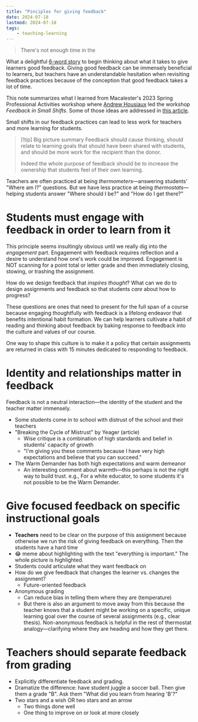 ```yaml
---
title: "Pinciples for giving feedback"
date: 2024-07-18
lastmod: 2024-07-18
tags:
    - teaching-learning
---
```


> There's not enough time in the

What a delightful [6-word story](https://www.masterclass.com/articles/how-to-write-an-unforgettable-six-word-story) to begin thinking about what it takes to give learners good feedback. Giving good feedback can be immensely beneficial to learners, but teachers have an understandable hesitation when revisiting feedback practices because of the conception that good feedback takes a lot of time.

This note summarizes what I learned from Macalester's 2023 Spring Professional Activities workshop where [Andrew Housiaux](https://ascd.org/people/andrew-housiaux) led the workshop *Feedback in Small Shifts*. Some of those ideas are addressed in [this article](https://ascd.org/el/articles/less-work-more-learning-the-promise-of-effective-feedback).

Small shifts in our feedback practices can lead to less work for teachers and more learning for students.

> [!tip] Big picture summary
> Feedback should cause thinking, should relate to learning goals that should have been shared with students, and should be more work for the recipient than the donor.
> 
> Indeed the whole purpose of feedback should be to increase the ownership that students feel of their own learning.

Teachers are often practiced at being *thermometers*—answering students' "Where am I?" questions. But we have less practice at being *thermostats*—helping students answer "Where should I be?" and "How do I get there?"

# Students must engage with feedback in order to learn from it

This principle seems insultingly obvious until we really dig into the *engagement* part. Engagement with feedback requires reflection and a desire to understand how one's work could be improved. Engagement is NOT scanning for a point total or letter grade and then immediately closing, stowing, or trashing the assignment.

How do we design feedback that *inspires thought*? What can we do to design assignments and feedback so that students *care* about how to progress?

These questions are ones that need to present for the full span of a course because engaging thoughtfully with feedback is a lifelong endeavor that benefits intentional habit formation. We can help learners cultivate a habit of reading and thinking about feedback by baking response to feedback into the culture and values of our course.

One way to shape this culture is to make it a policy that certain assignments are returned in class with 15 minutes dedicated to responding to feedback.

# Identity and relationships matter in feedback

Feedback is not a neutral interaction—the identity of the student and the teacher matter immensely.
- Some students come in to school with distrust of the school and their teachers
- "Breaking the Cycle of Mistrust" by Yeager (article)
    - Wise critique is a combination of high standards and belief in students' capacity of growth
    - "I'm giving you these comments because I have very high expectations and believe that you can succeed."
- The Warm Demander has both high expectations and warm demeanor
    - An interesting comment about warmth—this perhaps is not the right way to build trust. e.g., For a white educator, to some students it's not possible to be the Warm Demander.

# Give focused feedback on specific instructional goals

- **Teachers** need to be clear on the purpose of this assignment because otherwise we run the risk of giving feedback on everything. Then the students have a hard time
- 😂 meme about highlighting with the text "everything is important." The whole picture is highlighted.
- Students could articulate what they want feedback on
- How do we give feedback that changes the learner vs. changes the assignment?
    - Future-oriented feedback
- Anonymous grading
    - Can reduce bias in telling them where they are (temperature)
    - But there is also an argument to move away from this because the teacher knows that a student might be working on a specific, unique learning goal over the course of several assignments (e.g., clear thesis). Non-anonymous feedback is helpful in the rest of thermostat analogy—clarifying where they are heading and how they get there.

# Teachers should separate feedback from grading

- Explicitly differentiate feedback and grading.
- Dramatize the difference: have student juggle a soccer ball. Then give them a grade "B". Ask them "What did you learn from hearing 'B'?"
- Two stars and a wish OR two stars and an arrow
    - Two things done well
    - One thing to improve on or look at more closely
